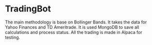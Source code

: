 # TradingBot
The main methodology is base on Bollinger Bands. It takes the data for Yahoo Finances and TD Ameritrade. It is used MongoDB to save all calculations and process status. All the trading is made in Alpaca for testing.
